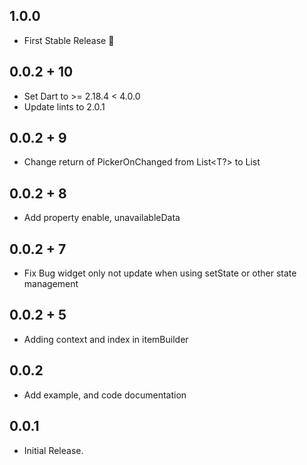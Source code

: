 ## 1.0.0

- First Stable Release :rocket:

## 0.0.2 + 10

- Set Dart to >= 2.18.4 < 4.0.0
- Update lints to 2.0.1

## 0.0.2 + 9

- Change return of PickerOnChanged from List<T?> to List<T>

## 0.0.2 + 8

- Add property enable, unavailableData

## 0.0.2 + 7

- Fix Bug widget only not update when using setState or other state management

## 0.0.2 + 5

- Adding context and index in itemBuilder

## 0.0.2

- Add example, and code documentation

## 0.0.1

- Initial Release.

